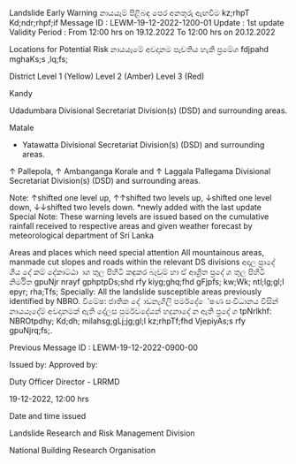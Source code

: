 Landslide Early Warning නායයෑම් පිළිබඳ පෙර අනතුරු ඇඟවීම kz;rhpT Kd;ndr;rhpf;if Message ID : LEWM-19-12-2022-1200-01 Update : 1st update Validity Period : From 12:00 hrs on 19.12.2022 To 12:00 hrs on 20.12.2022

Locations for Potential Risk නායයෑමේ අවදානම පැවතිය හැකි ප්‍රමේශ fdjpahd mghaKs;s ,lq;fs;

District Level 1 (Yellow) Level 2 (Amber) Level 3 (Red)

Kandy

Udadumbara Divisional Secretariat Division(s) (DSD) and surrounding areas.

Matale

* Yatawatta Divisional Secretariat Division(s) (DSD) and surrounding areas.

↑ Pallepola, ↑ Ambanganga Korale and ↑ Laggala Pallegama Divisional Secretariat Division(s) (DSD) and surrounding areas.

Note: ↑shifted one level up, ↑↑shifted two levels up, ↓shifted one level down, ↓↓shifted two levels down. *newly added with the last update Special Note: These warning levels are issued based on the cumulative rainfall received to respective areas and given weather forecast by meteorological department of Sri Lanka

Areas and places which need special attention All mountainous areas, manmade cut slopes and roads within the relevant DS divisions අදාල ප්‍රාදේ ශීය දේ කම් දේකාට්ඨා ාශ තුල පිහිටි කඳුකර බෑවුම් හා ඒ ආශ්‍රිත ප්‍රදේ ශ තුල පිහිටි නිර්මිත gpuNjr nrayf gphptpDs;shd rfy kiyg;ghq;fhd gFjpfs; kw;Wk; ntl;lg;gl;l epyr; rha;Tfs; Specially: All the landslide susceptible areas previously identified by NBRO. විමේෂ: ජාතික දේ ාඩනැගිලි පර්මදේේෂණ සංවිධානය විසින් නායයෑදේම් අවදානමක් ඇති දේලස පුර්මවදේයන් හදුනාදේ න ඇති ප්‍රදේ ශ tpNrlkhf: NBROtpdhy; Kd;dh; milahsg;gLj;jg;gl;l kz;rhpTf;fhd VjepiyAs;s rfy gpuNjrq;fs;.

Previous Message ID : LEWM-19-12-2022-0900-00

Issued by: Approved by:

Duty Officer Director - LRRMD

19-12-2022, 12:00 hrs

Date and time issued

Landslide Research and Risk Management Division

National Building Research Organisation